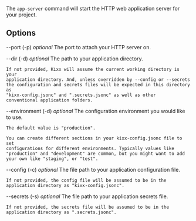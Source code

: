 The `app-server` command will start the
HTTP web application server for your project.

Options
-------

--port (-p) *optional*
    The port to attach your HTTP server on.

--dir (-d) *optional*
    The path to your application directory.

    If not provided, Kixx will assume the current working directory is your
    application directory. And, unless overridden by --config or --secrets
    the configuration and secrets files will be expected in this directory as
    "kixx-config.jsonc" and ".secrets.jsonc" as well as other
    conventional application folders.

--environment (-d) *optional*
    The configuration environment you would like to use.

    The default value is "production".

    You can create different sections in your kixx-config.jsonc file to set
    configurations for different environments. Typically values like
    "production" and "development" are common, but you might want to add
    your own like "staging", or "test".

--config (-c) *optional*
    The file path to your application configuration file.

    If not provided, the config file will be assumed to be in the
    application directory as "kixx-config.jsonc".

--secrets (-s) *optional*
    The file path to your application secrets file.

    If not provided, the secrets file will be assumed to be in the
    application directory as ".secrets.jsonc".
